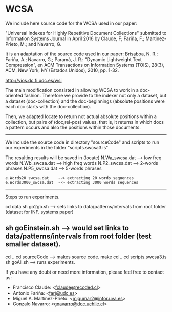 # WCSA

We include here source code for the WCSA used in our paper:

"Universal Indexes for Highly Repetitive Document Collections"
submitted to Information Systems Journal in April 2016 
by Claude, F; Fariña, F.; Martinez-Prieto, M.; and Navarro, G.

It is an adaptation of the source code used in our paper:
Brisaboa, N. R.; Fariña, A.; Navarro, G.; Paramá, J. R.: 
"Dynamic Lightweight Text Compression", en ACM Transactions on Information Systems (TOIS), 
28(3), ACM, New York, NY (Estados Unidos), 2010, pp. 1-32.

http://vios.dc.fi.udc.es/wsi

The main modification consisted in allowing WCSA to work in a doc-oriented fashion.
Therefore we provide to the indexer not only a dataset, but a dataset (doc-collection) and the
doc-beginnings (absolute positions were each doc starts with the doc-collection).

Then, we adapted locate to return not actual absolute
positions within a collection, but pairs of (doc,rel-pos) values, that is, 
it returns in which docs a pattern occurs and also the positions within those documents.


-----
We include the source code in directory "sourceCode" and scripts to run our experiments 
in the folder "scripts.swcsa3.is"
  
The resulting results will be saved in 
  (locate)
	N.Wa_swcsa.dat  --> low freq words
	N.Wb_swcsa.dat  --> high freq words
	N.P2_swcsa.dat  --> 2-words phrases
	N.P5_swcsa.dat  --> 5-words phrases

	e.Words20_swcsa.dat    --> extracting 20 words sequences
	e.Words3000_swcsa.dat  --> extracting 3000 words sequences


-----
Steps to run experiments.

cd data
sh go2gb.sh           --> sets links to data/patterns/intervals from root folder (dataset for INF. systems paper)
## sh goEinstein.sh   --> would set links to data/patterns/intervals from root folder (test smaller dataset).
cd ..
cd sourceCode  --> makes source code.
make
cd ..
cd scripts.swcsa3.is
sh goAll.sh    --> runs experiments.
 



If you have any doubt or need more information, please feel free to contact us:

- Francisco Claude: \<fclaude@recoded.cl\>
- Antonio Fariña: \<fari@udc.es\>
- Miguel A. Martínez-Prieto: \<migumar2@infor.uva.es\>
- Gonzalo Navarro:  \<gnavarro@dcc.uchile.cl\>



